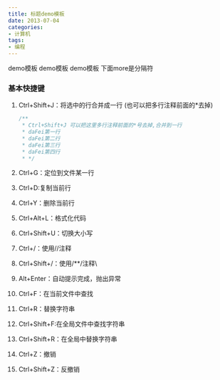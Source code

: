 ```yaml
---
title: 标题demo模板
date: 2013-07-04
categories: 
- 计算机
tags:
- 编程
---
```

demo模板
demo模板
demo模板
下面more是分隔符

<!-- more -->

### 基本快捷键

1. Ctrl+Shift+J：将选中的行合并成一行 (也可以把多行注释前面的*去掉)

   ```javascript
   /**
    * Ctrl+Shift+J 可以把这里多行注释前面的*号去掉,合并到一行
    * daFei第一行
    * daFei第二行
    * daFei第三行
    * daFei第四行
    * */
   ```

2. Ctrl+G：定位到文件某一行

3. Ctrl+D:复制当前行

4. Ctrl+Y：删除当前行

5. Ctrl+Alt+L：格式化代码

6. Ctrl+Shift+U：切换大小写

7. Ctrl+/：使用//注释

8. Ctrl+Shift+/：使用/**/注释\

9. Alt+Enter：自动提示完成，抛出异常

10. Ctrl+F：在当前文件中查找

11. Ctrl+R：替换字符串

12. Ctrl+Shift+F:在全局文件中查找字符串

13. Ctrl+Shift+R：在全局中替换字符串

14. Ctrl+Z：撤销

15. Ctrl+Shift+Z：反撤销



























